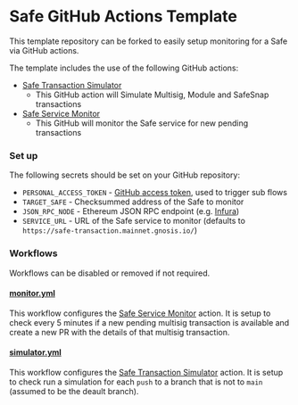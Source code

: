# Safe GitHub Actions Template

This template repository can be forked to easily setup monitoring for a Safe via GitHub actions.

The template includes the use of the following GitHub actions:

- [Safe Transaction Simulator](https://github.com/rmeissner/safe-simulator-gh-action/blob/main/action.yml)
  - This GitHub action will Simulate Multisig, Module and SafeSnap transactions
- [Safe Service Monitor](https://github.com/rmeissner/safe-service-monitor-gh-action/blob/main/action.yml)
  - This GitHub will monitor the Safe service for new pending transactions


### Set up

The following secrets should be set on your GitHub repository:

- `PERSONAL_ACCESS_TOKEN` - [GitHub access token](https://docs.github.com/en/authentication/keeping-your-account-and-data-secure/creating-a-personal-access-token), used to trigger sub flows
- `TARGET_SAFE` - Checksummed address of the Safe to monitor
- `JSON_RPC_NODE` - Ethereum JSON RPC endpoint (e.g. [Infura](https://infura.io/dashboard))
- `SERVICE_URL` - URL of the Safe service to monitor (defaults to `https://safe-transaction.mainnet.gnosis.io/`)


### Workflows

Workflows can be disabled or removed if not required.

#### [monitor.yml](./.github/workflows/monitor.yml)

This workflow configures the [Safe Service Monitor](https://github.com/rmeissner/safe-service-monitor-gh-action/blob/main/action.yml) action. It is setup to check every 5 minutes if a new pending multisig transaction is available and create a new PR with the details of that multisig transaction.

#### [simulator.yml](./.github/workflows/simulator.yml)

This workflow configures the [Safe Transaction Simulator](https://github.com/rmeissner/safe-simulator-gh-action/blob/main/action.yml) action. It is setup to check run a simulation for each `push` to a branch that is not to `main` (assumed to be the deault branch).